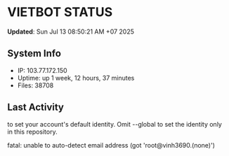 # VIETBOT STATUS
**Updated**: Sun Jul 13 08:50:21 AM +07 2025

## System Info
- IP: 103.77.172.150
- Uptime: up 1 week, 12 hours, 37 minutes
- Files: 38708

## Last Activity

to set your account's default identity.
Omit --global to set the identity only in this repository.

fatal: unable to auto-detect email address (got 'root@vinh3690.(none)')
